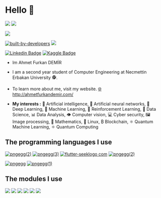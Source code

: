 # Hello 👋

[![](https://img.shields.io/github/followers/AhmetFurkanDEMIR?style=social)](https://github.com/AhmetFurkanDEMIR)  [![](https://img.shields.io/github/watchers/AhmetFurkanDEMIR/AhmetFurkanDEMIR?style=social)](https://github.com/AhmetFurkanDEMIR)

[![](https://img.shields.io/website?style=for-the-badge&up_color=green&up_message=Ahmet%20Furkan%20DEMIR&url=http%3A%2F%2Fahmetfurkandemir.com%2F)](http://ahmetfurkandemir.com/)

[![ built-by-developers](http://ForTheBadge.com/images/badges/built-by-developers.svg)](https://github.com/AhmetFurkanDEMIR)  [![](https://forthebadge.com/images/badges/powered-by-electricity.svg)](https://github.com/AhmetFurkanDEMIR)

[![Linkedin Badge](https://img.shields.io/badge/Ahmet_Furkan_DEMIR-follow%20on%20linkedin-red?style=for-the-badge&logo=linkedin)](https://www.linkedin.com/in/1dfurkan/) [![Kaggle Badge](https://img.shields.io/badge/Ahmet_Furkan_DEMIR-follow%20on%20kaggle-blue?style=for-the-badge&logo=kaggle)](https://www.kaggle.com/ahmetfurkandemr)

* Im Ahmet Furkan DEMİR

* I am a second year student of Computer Engineering at Necmettin Erbakan University 🕵.

* To learn more about me, visit my website. [🌐](http://ahmetfurkandemir.com/) http://ahmetfurkandemir.com/

* **My interests :**
🧠 Artificial intelligence, 
🧠 Artificial neural networks, 
🤖 Deep Learning, 
🤖 Machine Learning, 
🤖 Reinforcement Learning, 
💾 Data Science,
📊 Data Analysis,
👁️ Computer vision,
💻 Cyber security, 
🖼️ Image processing,
🧮 Mathematics, 
🐧 Linux, 
₿ Blockchain, 
⚛️ Quantum Machine Learning, 
⚛️ Quantum Computing


## The programming languages I use

[![pngegg(2)](https://img.shields.io/badge/Python--cD1?style=for-the-badge&logo=python)](https://github.com/AhmetFurkanDEMIR/Python-Workouts)  [![pngegg(3)](https://img.shields.io/badge/dart--cD1?style=for-the-badge&logo=dart)](https://github.com/AhmetFurkanDEMIR/Dart-Workouts)  [![flutter-seeklogo com](https://img.shields.io/badge/flutter--cD1?style=for-the-badge&logo=flutter)](https://flutter.dev/) [![pngegg(2)](https://img.shields.io/badge/Java--cD1?style=for-the-badge&logo=java)](https://github.com/AhmetFurkanDEMIR/Java-Workouts)  

[![pngegg](https://img.shields.io/badge/C-Programming_Language-cD1?style=for-the-badge&logo)](https://github.com/AhmetFurkanDEMIR/C-CPP-Workouts)  [![pngegg(1)](https://img.shields.io/badge/C++-Programming_Language-cD1?style=for-the-badge&logo)](https://github.com/AhmetFurkanDEMIR/C-CPP-Workouts)


## The modules I use

[![](https://img.shields.io/badge/Pytorch--cD1?style=for-the-badge&logo=pytorch)](https://pytorch.org/)  [![](https://img.shields.io/badge/Keras--cD1?style=for-the-badge&logo=keras)](https://keras.io/)  [![](https://img.shields.io/badge/Tensorflow--cD1?style=for-the-badge&logo=tensorflow)](https://www.tensorflow.org/)
[![](https://img.shields.io/badge/Scikit-learn-cD1?style=for-the-badge&logo=)](https://scikit-learn.org/)  [![](https://img.shields.io/badge/Pandas--cD1?style=for-the-badge&logo=Pandas)](https://pandas.pydata.org/)  [![](https://img.shields.io/badge/numpy--cD1?style=for-the-badge&logo=Numpy)](https://numpy.org/)

